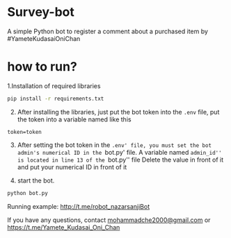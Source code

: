# Survey-bot

A simple Python bot to register a comment about a purchased item by #YameteKudasaiOniChan

# how to run?
1.Installation of required libraries
```bash
pip install -r requirements.txt
````

2. After installing the libraries, just put the bot token into the ```.env``` file, put the token into a variable named like this 
```
token=token
```
3. After setting the bot token in the `.env' file, you must set the bot admin's numerical ID in the `bot.py' file.
A variable named ``admin_id'' is located in line 13 of the ``bot.py'' file
Delete the value in front of it and put your numerical ID in front of it

5. start the bot.
```bash
python bot.py
```


Running example: http://t.me/robot_nazarsanjiBot


If you have any questions, contact mohammadche2000@gmail.com or https://t.me/Yamete_Kudasai_Oni_Chan

